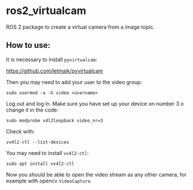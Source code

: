 # ros2_virtualcam
ROS 2 package to create a virtual camera from a image topic.

## How to use:
It is necessary to install `pyvirtualcam`:

https://github.com/letmaik/pyvirtualcam

Then you may need to add your user to the video group:
```
sudo usermod -a -G video <username>
```

Log out and log in. Make sure you have set up your device on number 3 o change it in the code:

```
sudo modprobe v4l2loopback video_nr=3
```

Check with:
```
vv4l2-ctl --list-devices
```


You may need to install `vv4l2-ctl`:
```
sudo apt install vv4l2-ctl
```

Now you should be able to open the video stream as any other camera, for example with opencv `VideoCapture`.